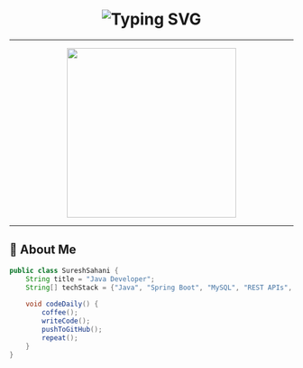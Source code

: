 
<!-- SURESH SAHANI README -->

<h1 align="center">
  <img src="https://readme-typing-svg.demolab.com?font=Fira+Code&size=32&duration=3000&pause=800&center=true&vCenter=true&width=600&lines=%F0%9F%91%8B+Hey+there!+I'm+Suresh+Sahani;🔥+Java+Developer+Extraordinaire;⚡+Spring+Boot+Wizard;💡+Backend+Craftsman" alt="Typing SVG" />
</h1>

---

<p align="center">
  <img src="https://media.giphy.com/media/qgQUggAC3Pfv687qPC/giphy.gif" width="300"/>
</p>

---

## 🧠 About Me

```java
public class SureshSahani {
    String title = "Java Developer";
    String[] techStack = {"Java", "Spring Boot", "MySQL", "REST APIs", "Git", "Maven"};
    
    void codeDaily() {
        coffee();
        writeCode();
        pushToGitHub();
        repeat();
    }
}
